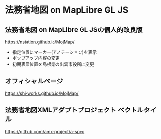 # 法務省地図 on MapLibre GL JS

## 法務省地図 on MapLibre GL JSの個人的改良版
https://nstation.github.io/MojMap/

- 指定位置にマーカー(アノテーション)を表示
- ポップアップ内容の変更
- 初期表示位置を島根県の出雲市役所に変更

## オフィシャルページ
https://shi-works.github.io/MojMap/

## 法務省地図XMLアダプトプロジェクト ベクトルタイル
https://github.com/amx-project/a-spec